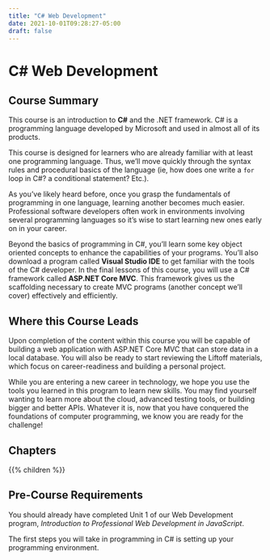 ```yaml
---
title: "C# Web Development"
date: 2021-10-01T09:28:27-05:00
draft: false
---
```


# C# Web Development

## Course Summary

This course is an introduction to **C#** and the .NET framework. C# is a programming language developed by Microsoft and used in almost all of its products.

This course is designed for learners who are already familiar with at least one programming language. Thus, we’ll move quickly through the syntax rules and procedural basics of the language (ie, how does one write a `for` loop in C#? a conditional statement? Etc.).

As you’ve likely heard before, once you grasp the fundamentals of programming in one language, learning another becomes much easier. Professional software developers often work in environments involving several programming languages so it’s wise to start learning new ones early on in your career.

Beyond the basics of programming in C#, you’ll learn some key object oriented concepts to enhance the capabilities of your programs. You’ll also download a program called **Visual Studio IDE** to get familiar with the tools of the C# developer. In the final lessons of this course, you will use a C# framework called **ASP.NET Core MVC**. This framework gives us the scaffolding necessary to create MVC programs (another concept we’ll cover) effectively and efficiently.

## Where this Course Leads

Upon completion of the content within this course you will be capable of building a web application with ASP.NET Core MVC that can store data in a local database. You will also be ready to start reviewing the Liftoff materials, which focus on career-readiness and building a personal project.

While you are entering a new career in technology, we hope you use the tools you learned in this program to learn new skills.
You may find yourself wanting to learn more about the cloud, advanced testing tools, or building bigger and better APIs.
Whatever it is, now that you have conquered the foundations of computer programming, we know you are ready for the challenge!

## Chapters

{{% children %}}

## Pre-Course Requirements

You should already have completed Unit 1 of our Web Development program, *Introduction to Professional Web Development in JavaScript*.

The first steps you will take in programming in C# is setting up your programming environment. 
